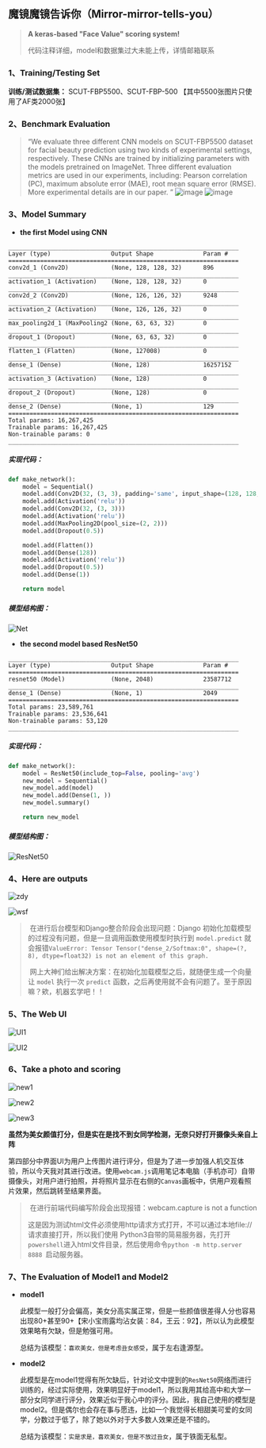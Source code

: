 ##  魔镜魔镜告诉你（Mirror-mirror-tells-you）
> **A keras-based "Face Value" scoring system!**
>
> 代码注释详细，model和数据集过大未能上传，详情邮箱联系

### 1、Training/Testing Set

**训练/测试数据集：** SCUT-FBP5500、SCUT-FBP-500 【其中5500张图片只使用了AF类2000张】

### 2、Benchmark Evaluation

> “We evaluate three different CNN models on SCUT-FBP5500 dataset for facial beauty prediction using two kinds of experimental settings, respectively. These CNNs are trained by initializing parameters with the models pretrained on ImageNet. Three different evaluation metrics are used in our experiments, including: Pearson correlation (PC), maximum absolute error (MAE), root mean square error (RMSE). More experimental details are in our paper. ”
> ![image](https://github.com/miaosann/Mirror-mirror-tells-you/blob/master/images/Results%20of%205-folds%20cross%20validations.png)
> ![image](https://github.com/miaosann/Mirror-mirror-tells-you/blob/master/images/Results%20of%20the%20split%20of%2060%25%20training%20and%2040%25%20testing.png)



### 3、Model Summary

- **the first Model using CNN** 

```
_________________________________________________________________
Layer (type)                 Output Shape              Param #   
=================================================================
conv2d_1 (Conv2D)            (None, 128, 128, 32)      896       
_________________________________________________________________
activation_1 (Activation)    (None, 128, 128, 32)      0         
_________________________________________________________________
conv2d_2 (Conv2D)            (None, 126, 126, 32)      9248      
_________________________________________________________________
activation_2 (Activation)    (None, 126, 126, 32)      0         
_________________________________________________________________
max_pooling2d_1 (MaxPooling2 (None, 63, 63, 32)        0         
_________________________________________________________________
dropout_1 (Dropout)          (None, 63, 63, 32)        0         
_________________________________________________________________
flatten_1 (Flatten)          (None, 127008)            0         
_________________________________________________________________
dense_1 (Dense)              (None, 128)               16257152  
_________________________________________________________________
activation_3 (Activation)    (None, 128)               0         
_________________________________________________________________
dropout_2 (Dropout)          (None, 128)               0         
_________________________________________________________________
dense_2 (Dense)              (None, 1)                 129       
=================================================================
Total params: 16,267,425
Trainable params: 16,267,425
Non-trainable params: 0
_________________________________________________________________
```
##### 实现代码：

```python
def make_network():
    model = Sequential()
    model.add(Conv2D(32, (3, 3), padding='same', input_shape=(128, 128, 3)))
    model.add(Activation('relu'))
    model.add(Conv2D(32, (3, 3)))
    model.add(Activation('relu'))
    model.add(MaxPooling2D(pool_size=(2, 2)))
    model.add(Dropout(0.5))

    model.add(Flatten())
    model.add(Dense(128))
    model.add(Activation('relu'))
    model.add(Dropout(0.5))
    model.add(Dense(1))

    return model
```

##### 模型结构图：

![Net](https://github.com/miaosann/Mirror-mirror-tells-you/blob/master/images/Net.jpg)



- **the second model based ResNet50**

```
_________________________________________________________________
Layer (type)                 Output Shape              Param #   
=================================================================
resnet50 (Model)             (None, 2048)              23587712  
_________________________________________________________________
dense_1 (Dense)              (None, 1)                 2049      
=================================================================
Total params: 23,589,761
Trainable params: 23,536,641
Non-trainable params: 53,120
_________________________________________________________________
```

##### 实现代码：

```python
def make_network():
    model = ResNet50(include_top=False, pooling='avg')
    new_model = Sequential()
    new_model.add(model)
    new_model.add(Dense(1, ))
    new_model.summary()

    return new_model
```

##### 模型结构图：

![ResNet50](https://github.com/miaosann/Mirror-mirror-tells-you/blob/master/images/ResNet50.png)



### 4、Here are outputs

![zdy](https://github.com/miaosann/Mirror-mirror-tells-you/blob/master/images/zdy.jpg)

![wsf](https://github.com/miaosann/Mirror-mirror-tells-you/blob/master/images/wsf.jpg)

> ​    在进行后台模型和Django整合阶段会出现问题：Django 初始化加载模型的过程没有问题，但是一旦调用函数使用模型时执行到 `model.predict` 就会报错`ValueError: Tensor Tensor("dense_2/Softmax:0", shape=(?, 8), dtype=float32) is not an element of this graph.`
>
> ​    网上大神们给出解决方案：在初始化加载模型之后，就随便生成一个向量让 `model` 执行一次 `predict` 函数，之后再使用就不会有问题了。至于原因嘛？欸，机器玄学吧！！

### 5、The Web UI

![UI1](https://github.com/miaosann/Mirror-mirror-tells-you/blob/master/images/UI1.png)

![UI2](https://github.com/miaosann/Mirror-mirror-tells-you/blob/master/images/UI2.jpg)



### 6、Take a photo and scoring

![new1](https://github.com/miaosann/Mirror-mirror-tells-you/blob/master/images/new1.jpg)

![new2](https://github.com/miaosann/Mirror-mirror-tells-you/blob/master/images/new2.png)

![new3](https://github.com/miaosann/Mirror-mirror-tells-you/blob/master/images/new3.png)

**虽然为美女颜值打分，但是实在是找不到女同学检测，无奈只好打开摄像头亲自上阵**


第四部分中界面UI为用户上传图片进行评分，但是为了进一步加强人机交互体验，所以今天我对其进行改进。使用`webcam.js`调用笔记本电脑（手机亦可）自带摄像头，对用户进行拍照，并将照片显示在右侧的`Canvas`画板中，供用户观看照片效果，然后跳转至结果界面。

> ​    在进行前端代码编写阶段会出现报错：webcam.capture is not a function
>
> ​    这是因为测试html文件必须使用http请求方式打开，不可以通过本地file://请求直接打开，所以我们使用   Python3自带的简易服务器，先打开`powershell`进入html文件目录，然后使用命令`python -m http.server 8888 `启动服务器。



### 7、The Evaluation of Model1 and Model2

- **model1**

  此模型一般打分会偏高，美女分高实属正常，但是一些颜值很差得人分也容易出现80+甚至90+【宋小宝雨露均沾女装：84，王云：92】，所以认为此模型效果略有欠缺，但是勉强可用。

  总结为该模型：`喜欢美女，但是考虑丑女感受`，属于左右逢源型。

- **model2**

  此模型是在model1觉得有所欠缺后，针对论文中提到的`ResNet50`网络而进行训练的，经过实际使用，效果明显好于model1，所以我用其给高中和大学一部分女同学进行评分，效果近似于我心中的评分。因此，我自己使用的模型是model2。但是偶尔也会存在事与愿违，比如一个我觉得长相甜美可爱的女同学，分数过于低了，除了她以外对于大多数人效果还是不错的。

  总结为该模型：`实是求是，喜欢美女，但是不放过丑女`，属于铁面无私型。



